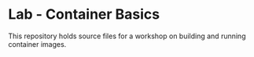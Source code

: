 Lab - Container Basics
======================

This repository holds source files for a workshop on building and running
container images.
